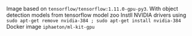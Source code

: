 Image based on `tensorflow/tensorflow:1.11.0-gpu-py3`. With object detection models from tensorflow model zoo
Instll NVIDIA drivers using `sudo apt-get remove nvidia-384 ; sudo apt-get install nvidia-384`
Docker image `iphaeton/ml-kit-gpu`
